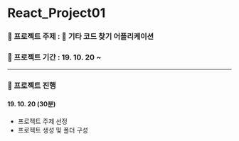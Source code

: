 # React_Project01

### :punch: 프로젝트 주제 : :musical_score: 기타 코드 찾기 어플리케이션
### :calendar: 프로젝트 기간 : 19. 10. 20 ~ 


---

### :date: 프로젝트 진행 

#### 19. 10. 20 (30분)

  - 프로젝트 주제 선정
  - 프로젝트 생성 및 폴더 구성
